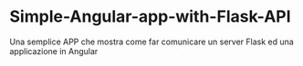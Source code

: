 # Simple-Angular-app-with-Flask-API
Una semplice APP che mostra come far comunicare un server Flask ed una applicazione in Angular
